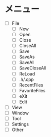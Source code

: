 # メニュー
- [ ] File  
  - [ ] New  
  - [ ] Open  
  - [ ] Close
  - [ ] CloseAll
  - [ ] Save
  - [ ] SaveAs
  - [ ] SaveAll
  - [ ] SaveCloseAll
  - [ ] ReLoad
  - [ ] .h/.cpp
  - [ ] RecentFiles
  - [ ] FavoriteFiles
  - [ ] eXit
  - [ ] Edit
- [ ] View
- [ ] Window
- [ ] Tool
- [ ] Settings
- [ ] Other
